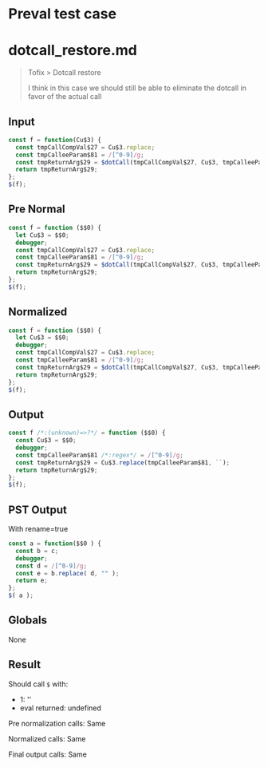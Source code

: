 # Preval test case

# dotcall_restore.md

> Tofix > Dotcall restore
>
> I think in this case we should still be able to eliminate the dotcall in favor of the actual call

## Input

`````js filename=intro
const f = function(Cu$3) {
  const tmpCallCompVal$27 = Cu$3.replace;
  const tmpCalleeParam$81 = /[^0-9]/g;
  const tmpReturnArg$29 = $dotCall(tmpCallCompVal$27, Cu$3, tmpCalleeParam$81, ``);
  return tmpReturnArg$29;
};
$(f);
`````

## Pre Normal


`````js filename=intro
const f = function ($$0) {
  let Cu$3 = $$0;
  debugger;
  const tmpCallCompVal$27 = Cu$3.replace;
  const tmpCalleeParam$81 = /[^0-9]/g;
  const tmpReturnArg$29 = $dotCall(tmpCallCompVal$27, Cu$3, tmpCalleeParam$81, ``);
  return tmpReturnArg$29;
};
$(f);
`````

## Normalized


`````js filename=intro
const f = function ($$0) {
  let Cu$3 = $$0;
  debugger;
  const tmpCallCompVal$27 = Cu$3.replace;
  const tmpCalleeParam$81 = /[^0-9]/g;
  const tmpReturnArg$29 = $dotCall(tmpCallCompVal$27, Cu$3, tmpCalleeParam$81, ``);
  return tmpReturnArg$29;
};
$(f);
`````

## Output


`````js filename=intro
const f /*:(unknown)=>?*/ = function ($$0) {
  const Cu$3 = $$0;
  debugger;
  const tmpCalleeParam$81 /*:regex*/ = /[^0-9]/g;
  const tmpReturnArg$29 = Cu$3.replace(tmpCalleeParam$81, ``);
  return tmpReturnArg$29;
};
$(f);
`````

## PST Output

With rename=true

`````js filename=intro
const a = function($$0 ) {
  const b = c;
  debugger;
  const d = /[^0-9]/g;
  const e = b.replace( d, "" );
  return e;
};
$( a );
`````

## Globals

None

## Result

Should call `$` with:
 - 1: '<function>'
 - eval returned: undefined

Pre normalization calls: Same

Normalized calls: Same

Final output calls: Same
